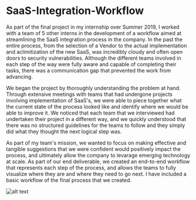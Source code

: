 # SaaS-Integration-Workflow
As part of the final project in my internship over Summer 2019, I worked with a team of 5 other interns in the development of a workflow aimed at streamlining the SaaS integration process in the company. In the past the entire process, from the selection of a Vendor to the actual implementation and aclimitization of the new SaaS, was incredibly cloudy and often open doors to security vulnerabilities. Although the different teams involved in each step of the way were fully aware and capable of completing their tasks, there was a communication gap that prevented the work from advancing. 

We began the project by thoroughly understanding the problem at hand. Through extensive meetings with teams that had undergone projects involving implementation of SaaS's, we were able to piece together what the current state of the process looked like and identify where we would be able to improve it. We noticed that each team that we interviewed had undertaken their project in a different way, and we quickly understood that there was no structured guidelines for the teams to follow and they simply did what they thought the next logical step was.

As part of my team's mission, we wanted to focus on making effective and tangible suggestions that we were confident would positively impact the process, and ultimately allow the company to levarage emerging technology at scale. As part of our end deliverable, we created an end-to-end workflow that represents each step of the process, and allows the teams to fully visualize where they are and where they need to go next. I have included a basic workflow of the final process that we created.

![alt text](https://raw.githubusercontent.com/username/projectname/branch/path/to/img.png)
